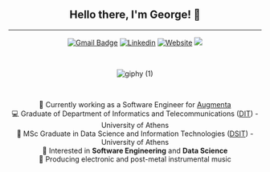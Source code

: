 <div align=center>

## Hello there, I'm George! :wave:
---

  
[![Gmail Badge](https://img.shields.io/badge/-Gmail-c14438?style=flat-square&logo=Gmail&logoColor=white&link=mailto:giorgosrouvv@gmail.com)](mailto:giorgosrouvv@gmail.com)
[![Linkedin](https://img.shields.io/badge/-LinkedIn-blue?style=flat&logo=Linkedin&logoColor=white)](https://www.linkedin.com/in/giorgosrouv/)
[![Website](https://img.shields.io/badge/-Website-blueviolet?style=flat&logo=appveyor&logoColor=white)](https://georouv.github.io/)
![](https://img.shields.io/github/followers/GeoRouv?label=Follow)
  
<br>

![giphy (1)](https://user-images.githubusercontent.com/40864279/229629760-c7411be2-bb43-4cf7-9abb-53376d79c905.gif)
  
<br>

<!-- ### 🧐 **About me** -->
 🌱 Currently working as a Software Engineer for [Augmenta](https://www.augmenta.ag/)   
 💻 Graduate of Department of Informatics and Telecommunications ([DIT](https://www.di.uoa.gr/en)) - University of Athens <br>
 💾 MSc Graduate in Data Science and Information Technologies ([DSIT](https://dsit.di.uoa.gr/)) - University of Athens <br>
 💭 Interested in  **Software Engineering** and **Data Science** <br>
 👾 Producing electronic and post-metal instrumental music<br>

</div>
